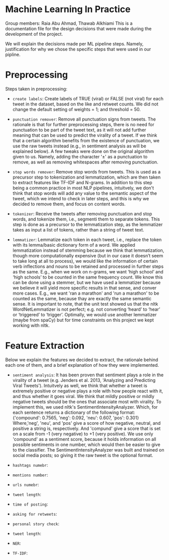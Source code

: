 # Machine Learning In PracticeGroup members: Raia Abu Ahmad, Thawab AlkhiamiThis is a documentation file for the design decisions that were made during the development of the project.We will explain the decisions made per ML pipeline steps. Namely, justification for why we chose the specific steps that were used in our pipline.# PreprocessingSteps taken in preprocessing:- ``create labels``: Create labels of TRUE (viral) or FALSE (not viral) for each tweet in the dataset, based on the like and retweet counts.                     We did not change the default setting of weights = 1; and threshold = 50.                      - ``punctuation remover``: Remove all punctuation signs from tweets. The rationale is that for further preprocessing steps, there is no need for punctuation to be part of the tweet text,                            as it will not add further meaning that can be used to predict the virality of a tweet. If we think that a certain algorithm benefits from the existence of punctuation,                           we use the raw tweets instead (e.g., in sentiment analysis as will be explained below).                           A few tweaks were done on the original algorithm given to us. Namely, adding the character '±' as a punctuation to remove, as well as removing whitespaces after removing punctuation.                           - ``stop words remover``: Remove stop words from tweets. This is used as a precursor step to tokenization and lemmatization, which are then taken to extract features like TF-IDF and N-grams.                          In addition to this step being a common practice in most NLP pipelines, intuitvely, we don't think that stop words will add any value to the semantic aspect of the tweet,                           which we intend to check in later steps, and this is why we decided to remove them, and focus on content words.                          - ``tokenizer``: Receive the tweets after removing punctuation and stop words, and tokenize them, i.e., segmenti them to separate tokens. This step is done as a precursor to the lemmatization step,                  as the lemmatizer takes as input a list of tokens, rather than a string of tweet text.                 - ``lemmatizer``: Lemmatize each token in each tweet, i.e., replace the token with its lemma/basic dictionary form of a word. We applied lemmatization instead of stemming because we think that lemmatization, though more computationally expensive                  (but in our case it doesn’t seem to take long at all to process), we would like the information of certain verb inflections and nouns to be retained and processed in further steps as the same. E.g., when we work on n-grams, we want ‘high school’ and ‘high schools’ to be counted in the same frequency count.                   We know this can be done using a stemmer, but we have used a lemmatizer because we believe it will yield more specific results in that sense, and conver more cases. E.g., we want 'ran a marathon' and 'run a marathon' to be counted as the same, because thay are exactly the same semantic sense.                   It is important to note, that the unit test showed us that the nltk WordNetLemmatizer is not perfect; e.g. not converting ‘heard’ to ‘hear’ or ‘triggered’ to ‘trigger’. Optimally, we would use another lemmatizer (maybe from spaCy) but for time constraints on this project we kept working with nltk.                   # Feature ExtractionBelow we explain the features we decided to extract, the rationale behind each one of them, and a brief explanation of how they were implemented.- ``sentiment analysis``: It has been proven that sentiment plays a role in the virality of a tweet (e.g. Jenders et al. 2013, 'Analyzing and Predicting Viral Tweets'). Intuitvely as well, we think that whether a tweet is extremely positive or negative plays a role with how people react with it, and thus whether it goes viral.                           We think that mildly positive or mildly negative tweets should be the ones that associate most with virality.                           To implement this, we used nltk's SentimentIntensityAnalyzer. Which, for each sentence returns a dictionary of the following format:                          {'compound': 0.7565, 'neg': 0.092, 'neu': 0.607, 'pos': 0.301}                          Where,'neg', 'neu', and 'pos' give a score of how negative, neutral, and positive a string is, respectively.                          And 'compund' give a score that is set on a scale from -1 (very negative) to +1 (very positive). We use only 'compound' as a sentiment score, because it holds information on all possible sentiments in one number, which would then be easier to give to the classifier.                          The SentimentIntensityAnalyzer was built and trained on social media posts; so giving it the raw tweet is the optional format.                          - ``hashtags numebr``:- ``mentions number``:- ``urls numebr``:- ``tweet length``:- ``time of posting``:- ``asking for retweets``:- ``personal story check``:- ``tweet length``:- ``NER``:- ``TF-IDF``: